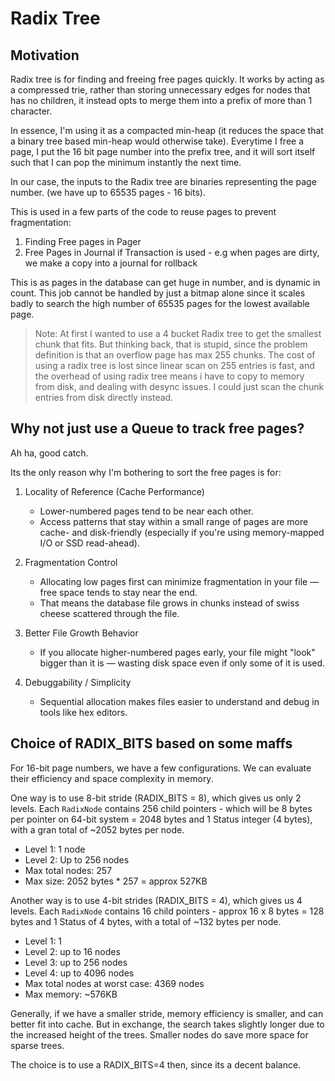 # Radix Tree

## Motivation

Radix tree is for finding and freeing free pages quickly. It works by acting as a compressed trie, rather than storing unnecessary edges for nodes that has no children, it instead opts to merge them into a prefix of more than 1 character. 

In essence, I'm using it as a compacted min-heap (it reduces the space that a binary tree based min-heap would otherwise take). Everytime I free a page, I put the 16 bit page number into the prefix tree, and it will sort itself such that I can pop the minimum instantly the next time.

In our case, the inputs to the Radix tree are binaries representing the page number. (we have up to 65535 pages - 16 bits).

This is used in a few parts of the code to reuse pages to prevent fragmentation: 
1) Finding Free pages in Pager 
2) Free Pages in Journal if Transaction is used - e.g when pages are dirty, we make a copy into a journal for rollback

This is as pages in the database can get huge in number, and is dynamic in count.
This job cannot be handled by just a bitmap alone since it scales badly to search the high number of 65535 pages for the lowest available page.

> Note: At first I wanted to use a 4 bucket Radix tree to get the smallest chunk that fits. But thinking back, that is stupid, since the problem definition is that an overflow page has max 255 chunks. 
> The cost of using a radix tree is lost since linear scan on 255 entries is fast, and the overhead of using radix tree means i have to copy to memory from disk, and dealing with desync issues.
> I could just scan the chunk entries from disk directly instead.

## Why not just use a Queue to track free pages?
Ah ha, good catch.

Its the only reason why I'm bothering to sort the free pages is for:
1. Locality of Reference (Cache Performance)
    - Lower-numbered pages tend to be near each other.
    - Access patterns that stay within a small range of pages are more cache- and disk-friendly (especially if you're using memory-mapped I/O or SSD read-ahead).

2. Fragmentation Control
    - Allocating low pages first can minimize fragmentation in your file — free space tends to stay near the end.
    - That means the database file grows in chunks instead of swiss cheese scattered through the file.

3. Better File Growth Behavior
    - If you allocate higher-numbered pages early, your file might "look" bigger than it is — wasting disk space even if only some of it is used.

4. Debuggability / Simplicity
    - Sequential allocation makes files easier to understand and debug in tools like hex editors.


## Choice of RADIX_BITS based on some maffs

For 16-bit page numbers, we have a few configurations. We can evaluate their efficiency and space complexity in memory.

One way is to use 8-bit stride (RADIX_BITS = 8), which gives us only 2 levels. Each `RadixNode` contains 256 child pointers - which will be 8 bytes per pointer on 64-bit system = 2048 bytes and 1 Status integer (4 bytes), with a gran total of ~2052 bytes per node.
- Level 1: 1 node
- Level 2: Up to 256 nodes
- Max total nodes: 257
- Max size: 2052 bytes * 257 = approx 527KB

Another way is to use 4-bit strides (RADIX_BITS = 4), which gives us 4 levels. Each `RadixNode` contains 16 child pointers - approx 16 x 8 bytes = 128 bytes and 1 Status of 4 bytes, with a total of ~132 bytes per node. 
- Level 1: 1
- Level 2: up to 16 nodes
- Level 3: up to 256 nodes
- Level 4: up to 4096 nodes
- Max total nodes at worst case: 4369 nodes
- Max memory: ~576KB

Generally, if we have a smaller stride, memory efficiency is smaller, and can better fit into cache. But in exchange, the search takes slightly longer due to the increased height of the trees. Smaller nodes do save more space for sparse trees. 

The choice is to use a RADIX_BITS=4 then, since its a decent balance.
